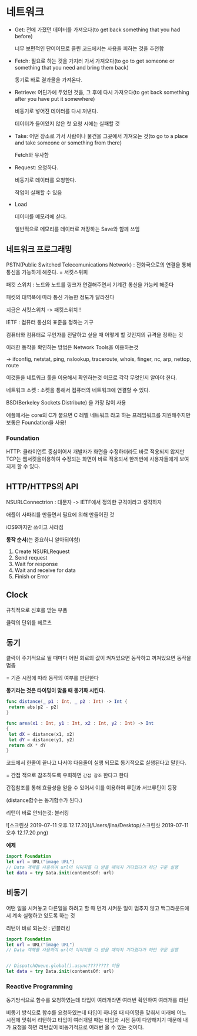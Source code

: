 # 네트워크

* Get: 전에 가졌던 데이터를 가져오다(to get back something that you had before)

  너무 보편적인 단어이므로 클린 코드에서는 사용을 피하는 것을 추천함
* Fetch: 필요로 하는 것을 가지러 가서 가져오다(to go to get someone or something that you need and bring them back)

  동기로 바로 결과물을 가져온다.
* Retrieve: 어딘가에 두었던 것을, 그 후에 다시 가져오다(to get back something after you have put it somewhere)

  비동기로 넣어진 데이터를 다시 꺼낸다.

  데이터가 들어있지 않은 첫 요청 시에는 실패할 것
* Take: 어떤 장소로 가서 사람이나 물건을 그곳에서 가져오는 것(to go to a place and take someone or something from there)

  Fetch와 유사함
* Request: 요청하다.

  비동기로 데이터를 요청한다.

  작업이 실패할 수 있음
* Load

  데이터를 메모리에 싣다.

  일반적으로 메모리를 데이터로 저장하는 Save와 함께 쓰임
## 네트워크 프로그래밍

PSTN(Public Switched Telecomunications Network) : 전화국으로의 연결을 통해 통신을 가능하게 해준다. = 서킷스위피

패킷 스위치 : 노드와 노드를 링크가 연결해주면서 기계간 통신을 가능케 해준다 

패킷의 대역폭에 따라 통신 가능한 정도가 달라진다

지금은 서킷스위치 -> 패킷스위치 !



IETF : 컴퓨터 통신의 표준을 정하는 기구

컴퓨터와 컴퓨터로 무언가를 전달하고 싶을 때 어떻게 할 것인지의 규격을 정하는 것

이러한 동작을 확인하는 방법은 Network Tools을 이용하는것

-> ifconfig, netstat, ping, nslookup, traceroute, whois, finger, nc, arp, nettop, route

이것들을 네트워크 툴을 이용해서 확인하는것 이므로 각각 무엇인지 알아야 한다.



네트워크 소켓 : 소켓을 통해서 컴퓨터의 네트워크에 연결할 수 있다. 

BSD(Berkeley Sockets Distribute) 을 가장 많이 사용

애플에서는  core의 C가 붙으면 C 레벨 네트워크 라고 하는 프레임워크를 지원해주지만 보통은 Foundation을 사용!



### Foundation

HTTP: 클라이언트 중심이어서 개발자가 화면을 수정하더라도 바로 적용되지 않지만 TCP는 웹서킷을이용하여 수정되는 화면이 바로 적용되서 한꺼번에 사용자들에게 보여지게 할 수 있다.



## HTTP/HTTPS의 API

NSURLConnectrion : 대문자 -> IETF에서 정의한 규격이라고 생각하자

애플이 사파리를 만들면서 필요에 의해 만들어진 것

iOS9까지만 쓰이고 사라짐

**동작 순서**(는 중요하니 알아둬야함)

1. Create NSURLRequest
2. Send request
3. Wait for response
4. Wait and receive for data
5. Finish or Error



## Clock

규칙적으로 신호를 받는 부품

클락의 단위를 헤르츠



## 동기

클락이 주기적으로 뛸 때마다 어떤 회로의 값이 켜져있으면 동작하고 꺼져있으면 동작을 멈춤

 = 기준 시점에 따라 동작의 여부를 판단한다

**동기라는 것은 타이밍이 맞을 때 동기화 시킨다.**

```swift
func distance(_ p1 : Int, _ p2 : Int) -> Int {
 return abs(p2 - p2)
}

func area(x1 : Int, y1 : Int, x2 : Int, y2 : Int) -> Int
{
 let dX = distance(x1, x2)
 let dY = distance(y1, y2)
 return dX * dY
}
```



코드에서 한줄이 끝나고 나서야 다음줄이 실행 되므로 동기적으로 실행된다고 말한다.

= 간접 적으로 참조하도록 우회하면 `간접 참조` 한다고 한다

간접참조를 통해 효율성을 얻을 수 있어서 이를 이용하여 루틴과 서브루틴이 등장

(distance함수는 동기함수가 된다.)

리턴이 바로 안되는것: 블러킹

![스크린샷 2019-07-11 오후 12.17.20](/Users/jina/Desktop/스크린샷 2019-07-11 오후 12.17.20.png)

**예제**

```swift
import Foundation
let url = URL("image URL")
// Data 객체를 사용하여 url이 이미지를 다 받을 때까지 기다렸다가 하단 구문 실행
let data = try Data.init(contentsOf: url)

```



## 비동기

어떤 일을 시켜놓고 다른일을 하려고 할 때 먼저 시켜둔 일이 멈추지 않고 백그라운드에서 계속 실행하고 있도록 하는 것

리턴이 바로 되는것 : 넌블러킹

```swift
import Foundation
let url = URL("image URL")
// Data 객체를 사용하여 url이 이미지를 다 받을 때까지 기다렸다가 하단 구문 실행


// DispatchQueue.global().async???????? 이용
let data = try Data.init(contentsOf: url)
```



### Reactive Programming

동기방식으로 함수를 요청하였는데 타입이 여러개라면 여러번 확인하여 여러개를 리턴

비동기 방식으로 함수를 요청하였는데 타입이 하나일 때 타이밍을 맞춰서 미래에 어느 시점에 맞춰서 리턴하고 타입이 여러개일 때는 타입과 시점 등이 다양해지기 때문에 내가 요청을 하면 리턴값이 비동기적으로 여러번 올 수 있는 것이다.
